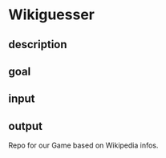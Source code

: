 # Wikiguesser

## description


## goal


## input


## output

Repo for our Game based on Wikipedia infos.
